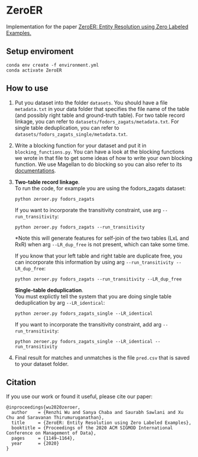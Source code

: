 # ZeroER
Implementation for the paper [ZeroER: Entity Resolution using Zero Labeled Examples.](https://arxiv.org/abs/1908.06049)

## Setup enviroment
    conda env create -f environment.yml
    conda activate ZeroER

## How to use
1. Put you dataset into the folder `datasets`. You should have a file `metadata.txt` in your data folder that specifies the file name of the table (and possibly right table and ground-truth table). For two table record linkage, you can refer to `datasets/fodors_zagats/metadata.txt`. 
For single table deduplication, you can refer to `datasets/fodors_zagats_single/metadata.txt`.
2. Write a blocking function for your dataset and put it in `blocking_functions.py`. 
   You can have a look at the blocking functions we wrote in that file to get some ideas of how to write your own blocking function.
   We use Magellan to do blocking so you can also refer to its [documentations](https://sites.google.com/site/anhaidgroup/projects/magellan/py_entitymatching).

3. **Two-table record linkage**. <br />
    To run the code, for example you are using the fodors_zagats dataset:

    `python zeroer.py fodors_zagats`

    If you want to incorporate the transitivity constraint, use arg `--run_transitivity`: 

    `python zeroer.py fodors_zagats --run_transitivity`

    *Note this will generate features for self-join of the two tables (LxL and RxR) when arg `--LR_dup_free` is not present, which can take some time.

    If you know that your left table and right table are duplicate free, you can incorporate this information by using arg `--run_transitivity --LR_dup_free`:

    `python zeroer.py fodors_zagats --run_transitivity --LR_dup_free`
   
   **Single-table deduplication**. <br />
  You must explictly tell the system that you are doing single table deduplication by arg `--LR_identical`:

   `python zeroer.py fodors_zagats_single --LR_identical`

   If you want to incorporate the transitivity constraint, add arg `--run_transitivity`:
    
   `python zeroer.py fodors_zagats_single --LR_identical --run_transitivity`

4. Final result for matches and unmatches is the file `pred.csv` that is saved to your dataset folder.

## Citation
If you use our work or found it useful, please cite our paper:
```
@inproceedings{wu2020zeroer,
  author    = {Renzhi Wu and Sanya Chaba and Saurabh Sawlani and Xu Chu and Saravanan Thirumuruganathan},
  title     = {ZeroER: Entity Resolution using Zero Labeled Examples},
  booktitle = {Proceedings of the 2020 ACM SIGMOD International Conference on Management of Data},
  pages     = {1149–1164},
  year      = {2020}
}
```